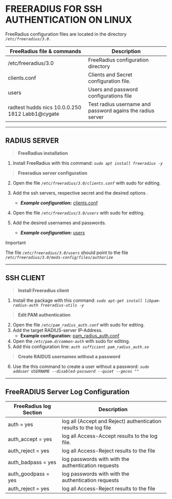 # FREERADIUS FOR SSH AUTHENTICATION ON LINUX
FreeRadius configuration files are located in the directory *```/etc/freeradius/3.0.```*

|FreeRadius file & commands  |Description
| ---|----|
|/etc/freeradius/3.0     |FreeRadius configuration directory       |
|clients.conf            |Clients and Secret configuration file.   |
|users                   |Users and password configurations file    |
|radtest hudds nics 10.0.0.250 1812 Labb1@cygate|Test radius username and password agains the radius server|
-------------------------------------------------------------------------

## RADIUS SERVER
> **FreeRadius installation**
1. Install FreeRadius with this command: *```sudo apt install freeradius -y```*

> **Freeradius server configuration**
2. Open the file *```/etc/freeradius/3.0/clients.conf```* with sudo for editing.
3. Add the ssh servers, respective secret and the desired options .
    - ***Example configuration:*** [clients.conf](https://github.com/notkasim/Information-Technology/blob/main/FreeRadius/SSH/clients.conf)

4. Open the file *```/etc/freeradius/3.0/users```* with sudo for editing.
5. Add the desired usernames and passwords.
    - ***Example configuration:*** [users](https://github.com/notkasim/Information-Technology/blob/main/FreeRadius/SSH/users)
> [!IMPORTANT]
> The file *```/etc/freeradius/3.0/users```* should point to the file *```/etc/freeradius/3.0/mods-config/files/authorize```*

-------------------------------------------------------------------------

## SSH CLIENT
> **Install Freeradius client**
1. Install the package with this command: *```sudo apt-get install libpam-radius-auth freeradius-utils -y```*

> **Edit PAM authentication**
2. Open the file *```/etc/pam_radius_auth.conf```* with sudo for editing.
3. Add the target RADIUS-server IP-Address.
    - **Example configuration:** [pam_radius_auth.conf](https://github.com/notkasim/Information-Technology/blob/main/FreeRadius/SSH/pam_radius_auth.conf)
4. Open the *```/etc/pam.d/common-auth```* with sudo for editing.
5. Add this configuration line: *```auth sufficient pam_radius_auth.so ```*

> **Create RAIDUS usernames without a password**
6. Use the this command to create a user without a password: *```sudo adduser USERNAME --disabled-password --quiet --gecos ""```*
-------------------------------------------------------------------------

## FreeRADIUS Server Log Configuration

|FreeRadius log Section  |Description
| ---|----|
|auth = yes             |log all (Accept and Reject) authentication results to the log file |
|auth_accept = yes      |log all Access-Accept results to the log file.                     |
|auth_reject = yes      |log all Access-Reject results to the file                          |
|auth_badpass = yes     |log passwords with with the authentication requests                |
|auth_goodpass = yes    |log passwords with with the authentication requests                |
|auth_reject = yes      |log all Access-Reject results to the file                          |